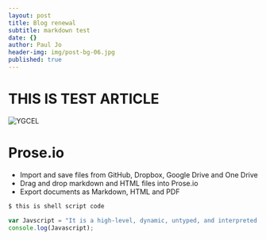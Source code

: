 ```yaml
---
layout: post
title: Blog renewal
subtitle: markdown test
date: {}
author: Paul Jo
header-img: img/post-bg-06.jpg
published: true
---
```


# THIS IS TEST ARTICLE

![YGCEL]({{site.baseurl}}/_posts/home-bg.jpg)

# Prose.io
  - Import and save files from GitHub, Dropbox, Google Drive and One Drive
  - Drag and drop markdown and HTML files into Prose.io
  - Export documents as Markdown, HTML and PDF

```sh
$ this is shell script code
```

```javascript
var Javscript = "It is a high-level, dynamic, untyped, and interpreted programming language.";
console.log(Javascript);
```